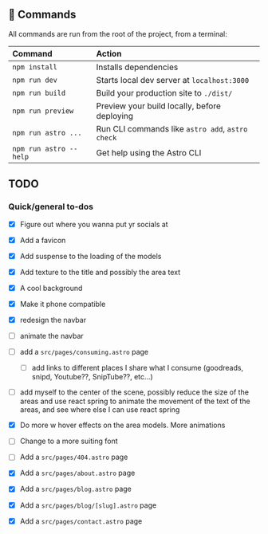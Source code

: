 ## 🧞 Commands

All commands are run from the root of the project, from a terminal:

| Command                | Action                                           |
| :--------------------- | :----------------------------------------------- |
| `npm install`          | Installs dependencies                            |
| `npm run dev`          | Starts local dev server at `localhost:3000`      |
| `npm run build`        | Build your production site to `./dist/`          |
| `npm run preview`      | Preview your build locally, before deploying     |
| `npm run astro ...`    | Run CLI commands like `astro add`, `astro check` |
| `npm run astro --help` | Get help using the Astro CLI                     |

## TODO

### Quick/general to-dos

- [x] Figure out where you wanna put yr socials at
- [x] Add a favicon
- [x] Add suspense to the loading of the models
- [x] Add texture to the title and possibly the area text
- [x] A cool background
- [x] Make it phone compatible
- [X] redesign the navbar
- [ ] animate the navbar
- [ ] add a `src/pages/consuming.astro` page
  - [ ] add links to different places I share what I consume (goodreads, snipd, Youtube??, SnipTube??, etc...)
- [ ] add myself to the center of the scene, possibly reduce the size of the areas and use react spring to animate the movement of the text of the areas, and see where else I can use react spring
- [X] Do more w hover effects on the area models. More animations
- [ ] Change to a more suiting font

- [ ] Add a `src/pages/404.astro` page
- [x] Add a `src/pages/about.astro` page
- [x] Add a `src/pages/blog.astro` page
- [x] Add a `src/pages/blog/[slug].astro` page
- [x] Add a `src/pages/contact.astro` page
